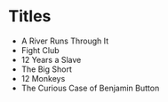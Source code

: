# Titles

- A River Runs Through It 
- Fight Club
- 12 Years a Slave
- The Big Short 
- 12 Monkeys
- The Curious Case of Benjamin Button

